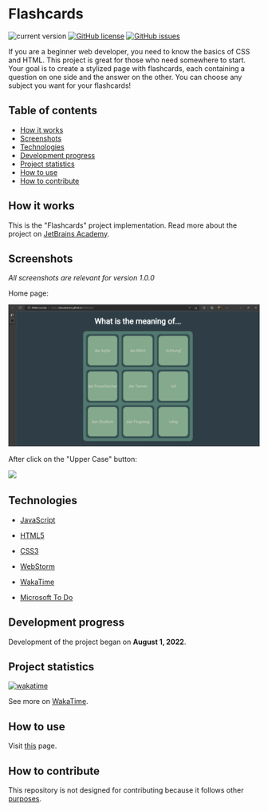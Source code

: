 # Flashcards

![current version](https://img.shields.io/badge/current_version-1.0.0-green)
[![GitHub license](https://img.shields.io/github/license/VitasSalvantes/Flashcards)](https://github.com/VitasSalvantes/Flashcards/blob/main/LICENSE)
[![GitHub issues](https://img.shields.io/github/issues/VitasSalvantes/Flashcards)](https://github.com/VitasSalvantes/Flashcards/issues)

If you are a beginner web developer, you need to know the basics of CSS and HTML. This project is great for those who
need somewhere to start. Your goal is to create a stylized page with flashcards, each containing a question on one side
and the answer on the other. You can choose any subject you want for your flashcards!

## Table of contents

- [How it works](#How-it-works)
- [Screenshots](#Screenshots)
- [Technologies](#Technologies)
- [Development progress](#Development-progress)
- [Project statistics](#Project-statistics)
- [How to use](#How-to-use)
- [How to contribute](#How-to-contribute)

## How it works

This is the "Flashcards" project implementation. Read more about the project
on [JetBrains Academy](https://hyperskill.org/projects/115?track=5).

## Screenshots

*All screenshots are relevant for version 1.0.0*

Home page:

![](/screenshots/home.png)

After click on the "Upper Case" button:

![](/screenshots/after_click.png)

## Technologies

- [JavaScript](https://developer.mozilla.org/en-US/docs/Web/JavaScript)

- [HTML5](https://developer.mozilla.org/en-US/docs/Web/HTML)

- [CSS3](https://developer.mozilla.org/en-US/docs/Web/CSS)

- [WebStorm](https://www.jetbrains.com/webstorm/)

- [WakaTime](https://wakatime.com/)

- [Microsoft To Do](https://todo.microsoft.com/tasks/)

## Development progress

Development of the project began on **August 1, 2022**.

## Project statistics

[![wakatime](https://wakatime.com/badge/github/VitasSalvantes/Flashcards.svg)](https://wakatime.com/badge/github/VitasSalvantes/Flashcards)

See more
on [WakaTime](https://wakatime.com/@VitasSalvantes/projects/rlwgckbhnq).

## How to use

Visit [this](https://vitassalvantes.github.io/Flashcards/) page.

## How to contribute

This repository is not designed for contributing because it follows other [purposes](#how-it-works).
